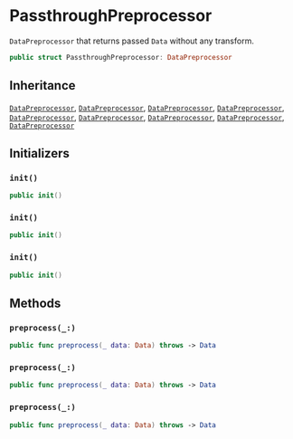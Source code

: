 # PassthroughPreprocessor

`DataPreprocessor` that returns passed `Data` without any transform.

``` swift
public struct PassthroughPreprocessor: DataPreprocessor 
```

## Inheritance

[`DataPreprocessor`](/DataPreprocessor), [`DataPreprocessor`](/DataPreprocessor), [`DataPreprocessor`](/DataPreprocessor), [`DataPreprocessor`](/DataPreprocessor), [`DataPreprocessor`](/DataPreprocessor), [`DataPreprocessor`](/DataPreprocessor), [`DataPreprocessor`](/DataPreprocessor), [`DataPreprocessor`](/DataPreprocessor), [`DataPreprocessor`](/DataPreprocessor)

## Initializers

### `init()`

``` swift
public init() 
```

### `init()`

``` swift
public init() 
```

### `init()`

``` swift
public init() 
```

## Methods

### `preprocess(_:)`

``` swift
public func preprocess(_ data: Data) throws -> Data 
```

### `preprocess(_:)`

``` swift
public func preprocess(_ data: Data) throws -> Data 
```

### `preprocess(_:)`

``` swift
public func preprocess(_ data: Data) throws -> Data 
```
